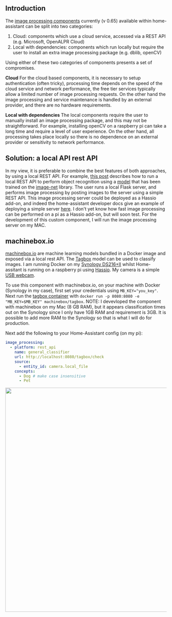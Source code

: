 ## Introduction
The [image processing components](https://home-assistant.io/components/image_processing/) currently (v 0.65) available within home-assistant can be split into two categories:

1. Cloud: components which use a cloud service, accessed via a REST API (e.g. Microsoft, OpenALPR Cloud)
2. Local with dependencies: components which run locally but require the user to install an extra image processing package (e.g. dblib, openCV)

Using either of these two categories of components presents a set of compromises.

**Cloud** For the cloud based components, it is necessary to setup authentication (often tricky), processing time depends on the speed of the cloud service and network performance, the free tier services typically allow a limited number of image processing requests. On the other hand the image processing and service maintenance is handled by an external provider, and there are no hardware requirements.

**Local with dependencies** The local components require the user to manually install an image processing package, and this may not be straightforward. For example, installing openCV on a raspberry pi can take a long time and require a level of user experience. On the other hand, all processing takes place locally so there is no dependence on an external provider or sensitivity to network performance.

## Solution: a local API rest API
In my view, it is preferable to combine the best features of both approaches, by using a local REST API. For example, [this post](https://blog.keras.io/building-a-simple-keras-deep-learning-rest-api.html) describes how to run a local REST API to perform object recognition using a [model](https://github.com/fchollet/deep-learning-models/blob/master/resnet50.py) that has been trained on the [image-net](http://www.image-net.org/) library. The user runs a local Flask server, and performs image processing by posting images to the server using a simple REST API. This image processing server could be deployed as a Hassio add-on, and indeed the home-assistant developer docs give an example of deploying a simple server [here](https://home-assistant.io/developers/hassio/addon_tutorial/). I don't yet know how fast image processing can be performed on a pi as a Hassio add-on, but will soon test. For the development of this custom component, I will run the image processing server on my MAC.

## machinebox.io
[machinebox.io](https://machinebox.io/) are machine learning models bundled in a Docker image and exposed via a local rest API. The [Tagbox](https://machinebox.io/docs/tagbox/recognizing-images) model can be used to classify images. I am running Docker on my [Synology DS216+II](https://www.amazon.co.uk/Synology-DS218-Bay-Desktop-Enclosure/dp/B075L82DP1/ref=pd_lpo_vtph_147_bs_t_1?_encoding=UTF8&psc=1&refRID=S07X2DD6H9G1ZFV39VDE) whilst Home-assitant is running on a raspberry pi using [Hassio](https://home-assistant.io/hassio/). My camera is a simple [USB webcam](https://www.amazon.co.uk/gp/product/B000Q3VECE/ref=oh_aui_detailpage_o03_s00?ie=UTF8&psc=1).

To use this component with machinebox.io, on your machine with Docker (Synology in my case), first set your credentials using `MB_KEY="you_key"`. Next run the [tagbox container](https://machinebox.io/docs/tagbox) with `docker run -p 8080:8080 -e "MB_KEY=$MB_KEY" machinebox/tagbox`. NOTE: I devevloped the component with machinebox on my Mac (8 GB RAM), but it appears classification times out on the Synology since I only have 1GB RAM and requirement is 3GB. It is possible to add more RAM to the Synology so that is what I will do for production.

Next add the following to your Home-Assistant config (on my pi):
```yaml
image_processing:
  - platform: rest_api
    name: general_classifier
    url: http://localhost:8080/tagbox/check
    source:
      - entity_id: camera.local_file
    concepts:
      - Dog # make case insensitive
      - Pet
```

<p align="center">
<img src="https://github.com/robmarkcole/HASS-rest-image-process/blob/master/images/HA_view.png" width="700">
</p>
